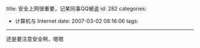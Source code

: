 title: 安全上网很重要，记某同事QQ被盗
id: 282
categories:
  - 计算机与 Internet
date: 2007-03-02 08:16:06
tags:
---

<div id="msgcns!9697D6160EFEBC17!970" class="bvMsg"><div>还是要注意安全啊，嗯嗯</div>
<div> </div>
<div> </div></div>